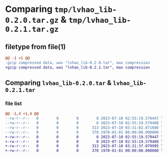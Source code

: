 # Comparing `tmp/lvhao_lib-0.2.0.tar.gz` & `tmp/lvhao_lib-0.2.1.tar.gz`

## filetype from file(1)

```diff
@@ -1 +1 @@
-gzip compressed data, was "lvhao_lib-0.2.0.tar", max compression
+gzip compressed data, was "lvhao_lib-0.2.1.tar", max compression
```

## Comparing `lvhao_lib-0.2.0.tar` & `lvhao_lib-0.2.1.tar`

### file list

```diff
@@ -1,4 +1,4 @@
--rw-r--r--   0        0        0        0 2023-07-10 02:55:19.579447 lvhao_lib-0.2.0/README.md
--rw-r--r--   0        0        0        0 2023-07-10 02:55:19.579408 lvhao_lib-0.2.0/my_lib/__init__.py
--rw-r--r--   0        0        0      313 2023-07-10 03:31:02.871680 lvhao_lib-0.2.0/pyproject.toml
--rw-r--r--   0        0        0      370 1970-01-01 00:00:00.000000 lvhao_lib-0.2.0/PKG-INFO
+-rw-r--r--   0        0        0        0 2023-07-10 02:55:19.579447 lvhao_lib-0.2.1/README.md
+-rw-r--r--   0        0        0        0 2023-07-10 02:55:19.579408 lvhao_lib-0.2.1/my_lib/__init__.py
+-rw-r--r--   0        0        0      313 2023-07-10 03:31:37.079995 lvhao_lib-0.2.1/pyproject.toml
+-rw-r--r--   0        0        0      370 1970-01-01 00:00:00.000000 lvhao_lib-0.2.1/PKG-INFO
```

